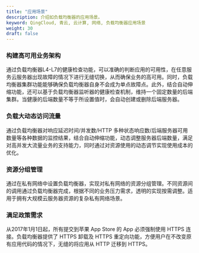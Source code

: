 ```yaml
---
title: "应用场景"
description: 介绍如负载均衡器的应用场景。
keyword: QingCloud, 青云, 云计算, 网络, 负载均衡器应用场景
weight: 30
draft: false
---
```


### 构建高可用业务架构

通过负载均衡器L4-L7的健康检查功能，可以准确的判断应用的可用性，在任意服务云服务器出现故障的情况下进行无缝切换，从而确保业务的高可用。同时，负载均衡器集群功能能够确保负载均衡器自身不会成为单点故障点。此外，结合自动伸缩功能，还可以基于负载均衡器监听器的健康检查机制，维持一个固定数量的后端集群。当健康的后端数量不等于所设置值时，会自动创建或删除后端服务器。

### 负载大动态访问流量

通过负载均衡器对响应延迟时间/并发数/HTTP 多种状态响应数/后端服务器可用数量等各种数据的监控结果，结合自动伸缩功能，动态调整服务器后端数量，满足对高并发大流量业务的支持能力，同时通过对资源使用的动态调节实现使用成本的优化。

### 资源分组管理

通过在私有网络中设置负载均衡器，实现对私有网络的资源分组管理。不同资源间的调用通过负载均衡器完成，根据不同的业务压力需求，透明的实现按需调整。适用于拥有大规模云服务器资源的复杂私有网络场景。

### 满足政策需求

从2017年1月1日起，所有提交到苹果 App Store 的 App 必须强制使用 HTTPS 连接。负载均衡器提供了 HTTPS 卸载及 HTTPS 重定向功能，方便用户在不改变原有应用代码的情况下，无缝的将应用从 HTTP 迁移到 HTTPS。

